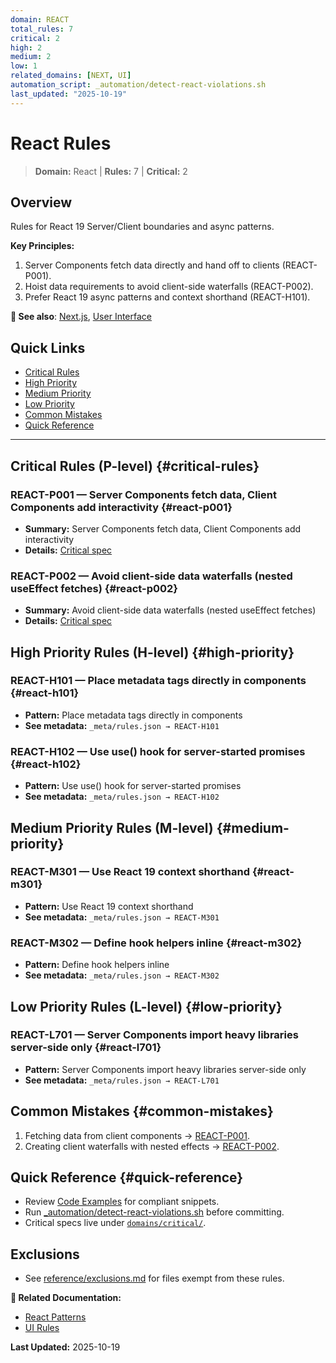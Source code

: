 ```yaml
---
domain: REACT
total_rules: 7
critical: 2
high: 2
medium: 2
low: 1
related_domains: [NEXT, UI]
automation_script: _automation/detect-react-violations.sh
last_updated: "2025-10-19"
---
```


# React Rules

> **Domain:** React | **Rules:** 7 | **Critical:** 2

## Overview

Rules for React 19 Server/Client boundaries and async patterns.

**Key Principles:**
1. Server Components fetch data directly and hand off to clients (REACT-P001).
2. Hoist data requirements to avoid client-side waterfalls (REACT-P002).
3. Prefer React 19 async patterns and context shorthand (REACT-H101).

**📖 See also**: [Next.js](./nextjs.md), [User Interface](./ui.md)

## Quick Links

- [Critical Rules](#critical-rules)
- [High Priority](#high-priority)
- [Medium Priority](#medium-priority)
- [Low Priority](#low-priority)
- [Common Mistakes](#common-mistakes)
- [Quick Reference](#quick-reference)

---

## Critical Rules (P-level) {#critical-rules}

### REACT-P001 — Server Components fetch data, Client Components add interactivity {#react-p001}

- **Summary:** Server Components fetch data, Client Components add interactivity
- **Details:** [Critical spec](critical/REACT-P001.md)

### REACT-P002 — Avoid client-side data waterfalls (nested useEffect fetches) {#react-p002}

- **Summary:** Avoid client-side data waterfalls (nested useEffect fetches)
- **Details:** [Critical spec](critical/REACT-P002.md)

## High Priority Rules (H-level) {#high-priority}

### REACT-H101 — Place metadata tags directly in components {#react-h101}

- **Pattern:** Place metadata tags directly in components
- **See metadata:** `_meta/rules.json → REACT-H101`

### REACT-H102 — Use use() hook for server-started promises {#react-h102}

- **Pattern:** Use use() hook for server-started promises
- **See metadata:** `_meta/rules.json → REACT-H102`

## Medium Priority Rules (M-level) {#medium-priority}

### REACT-M301 — Use React 19 context shorthand {#react-m301}

- **Pattern:** Use React 19 context shorthand
- **See metadata:** `_meta/rules.json → REACT-M301`

### REACT-M302 — Define hook helpers inline {#react-m302}

- **Pattern:** Define hook helpers inline
- **See metadata:** `_meta/rules.json → REACT-M302`

## Low Priority Rules (L-level) {#low-priority}

### REACT-L701 — Server Components import heavy libraries server-side only {#react-l701}

- **Pattern:** Server Components import heavy libraries server-side only
- **See metadata:** `_meta/rules.json → REACT-L701`

## Common Mistakes {#common-mistakes}

1. Fetching data from client components → [REACT-P001](critical/REACT-P001.md).
2. Creating client waterfalls with nested effects → [REACT-P002](critical/REACT-P002.md).

## Quick Reference {#quick-reference}

- Review [Code Examples](../reference/examples.md#react) for compliant snippets.
- Run [_automation/detect-react-violations.sh](../_automation/detect-react-violations.sh) before committing.
- Critical specs live under [`domains/critical/`](critical/).

## Exclusions

- See [reference/exclusions.md](../reference/exclusions.md) for files exempt from these rules.

**📖 Related Documentation:**
- [React Patterns](../04-TASK-GUIDE.md#react)
- [UI Rules](./ui.md)

**Last Updated:** 2025-10-19
